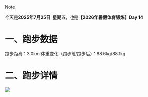 > [!NOTE]
> 今天是**2025年7月25日&nbsp;&nbsp;星期五**，也是<b>【2026年暑假体育锻炼】Day 14</b>
# 一、跑步数据
跑步距离：3.0km
体重变化（跑步前/跑步后）：88.6kg/88.1kg
# 二、跑步详情
![](https://cdn.yopngs.com/2025/08/22/d9759a9f-a276-4006-9877-e3a632af7785.png)
<!-- ##{"timestamp":1753372800}## -->